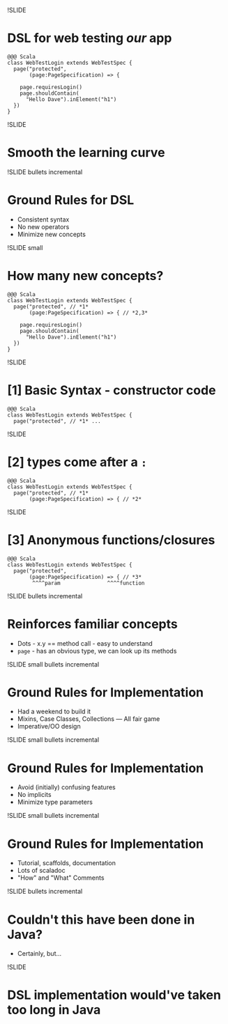 !SLIDE
# DSL for web testing *our* app

    @@@ Scala
    class WebTestLogin extends WebTestSpec { 
      page("protected",
           (page:PageSpecification) => {

        page.requiresLogin()
        page.shouldContain(
          "Hello Dave").inElement("h1")
      })
    }

!SLIDE 
# Smooth the learning curve

!SLIDE bullets incremental
# Ground Rules for DSL
* Consistent syntax
* No new operators
* Minimize new concepts

!SLIDE small
# How many new concepts?

    @@@ Scala
    class WebTestLogin extends WebTestSpec { 
      page("protected", // *1*
           (page:PageSpecification) => { // *2,3*

        page.requiresLogin()
        page.shouldContain(
          "Hello Dave").inElement("h1")
      })
    }

!SLIDE 
# [1] Basic Syntax - constructor code

    @@@ Scala
    class WebTestLogin extends WebTestSpec {
      page("protected", // *1* ...

!SLIDE
# [2] types come after a <code>:</code>

    @@@ Scala
    class WebTestLogin extends WebTestSpec { 
      page("protected", // *1*
           (page:PageSpecification) => { // *2*

!SLIDE
# [3] Anonymous functions/closures

    @@@ Scala
    class WebTestLogin extends WebTestSpec { 
      page("protected",
           (page:PageSpecification) => { // *3*
            ^^^^param               ^^^^function

!SLIDE bullets incremental
# Reinforces familiar concepts

* Dots - x.y == method call - easy to understand
* <code>page</code> - has an obvious type, we can look up its methods

!SLIDE small bullets incremental
# Ground Rules for Implementation
* Had a weekend to build it
* Mixins, Case Classes, Collections &mdash; All fair game
* Imperative/OO design

!SLIDE small bullets incremental
# Ground Rules for Implementation
* Avoid (initially) confusing features
* No implicits
* Minimize type parameters

!SLIDE small bullets incremental
# Ground Rules for Implementation
* Tutorial, scaffolds, documentation
* Lots of scaladoc
* "How" and "What" Comments

!SLIDE  bullets incremental
# Couldn't this have been done in Java?
* Certainly, but...

!SLIDE 
# DSL implementation would've taken too long in Java

